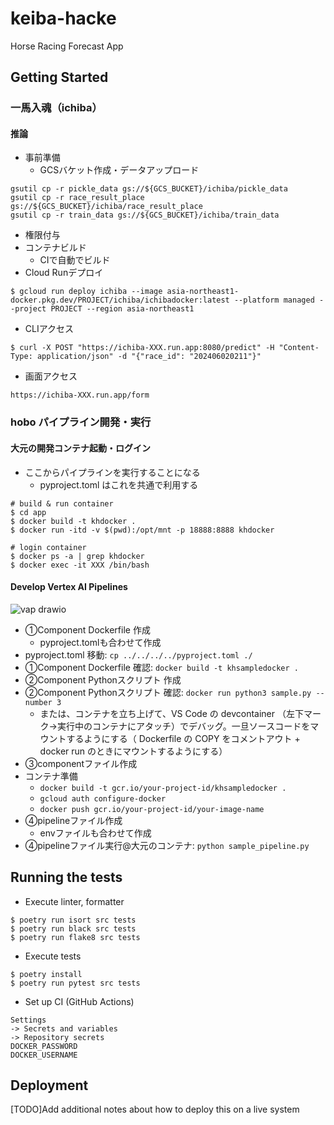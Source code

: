 # keiba-hacke

Horse Racing Forecast App

## Getting Started
### 一馬入魂（ichiba）
#### 推論
* 事前準備
    * GCSバケット作成・データアップロード

```
gsutil cp -r pickle_data gs://${GCS_BUCKET}/ichiba/pickle_data
gsutil cp -r race_result_place gs://${GCS_BUCKET}/ichiba/race_result_place
gsutil cp -r train_data gs://${GCS_BUCKET}/ichiba/train_data
```

* 権限付与
* コンテナビルド
    * CIで自動でビルド
* Cloud Runデプロイ

```
$ gcloud run deploy ichiba --image asia-northeast1-docker.pkg.dev/PROJECT/ichiba/ichibadocker:latest --platform managed --project PROJECT --region asia-northeast1
```

* CLIアクセス

```
$ curl -X POST "https://ichiba-XXX.run.app:8080/predict" -H "Content-Type: application/json" -d "{"race_id": "202406020211"}"
```

* 画面アクセス

```
https://ichiba-XXX.run.app/form
```

### hobo パイプライン開発・実行
#### 大元の開発コンテナ起動・ログイン
* ここからパイプラインを実行することになる
    * pyproject.toml はこれを共通で利用する

```
# build & run container
$ cd app
$ docker build -t khdocker .
$ docker run -itd -v $(pwd):/opt/mnt -p 18888:8888 khdocker

# login container
$ docker ps -a | grep khdocker
$ docker exec -it XXX /bin/bash
```

#### Develop Vertex AI Pipelines

![vap drawio](https://github.com/nokoxxx1212/keiba-hacke/assets/13251279/ffd5bf76-b12a-4022-9fd2-45c8168e3899)

* ①Component Dockerfile 作成
    * pyproject.tomlも合わせて作成
* pyproject.toml 移動: `cp ../../../../pyproject.toml ./`
* ①Component Dockerfile 確認: `docker build -t khsampledocker .`
* ②Component Pythonスクリプト 作成
* ②Component Pythonスクリプト 確認: `docker run python3 sample.py --number 3`
    * または、コンテナを立ち上げて、VS Code の devcontainer （左下マーク→実行中のコンテナにアタッチ）でデバッグ。一旦ソースコードをマウントするようにする（ Dockerfile の COPY をコメントアウト + docker run のときにマウントするようにする）
* ③componentファイル作成
* コンテナ準備
    * `docker build -t gcr.io/your-project-id/khsampledocker .`
    * `gcloud auth configure-docker`
    * `docker push gcr.io/your-project-id/your-image-name`
* ④pipelineファイル作成
    * envファイルも合わせて作成
* ④pipelineファイル実行@大元のコンテナ: `python sample_pipeline.py`

## Running the tests

* Execute linter, formatter

```
$ poetry run isort src tests
$ poetry run black src tests
$ poetry run flake8 src tests
```

* Execute tests

```
$ poetry install
$ poetry run pytest src tests
```

* Set up CI (GitHub Actions)

```
Settings
-> Secrets and variables
-> Repository secrets
DOCKER_PASSWORD
DOCKER_USERNAME
```

## Deployment

[TODO]Add additional notes about how to deploy this on a live system



